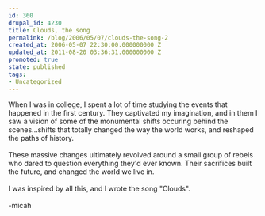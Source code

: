 ```yaml
---
id: 360
drupal_id: 4230
title: Clouds, the song
permalink: /blog/2006/05/07/clouds-the-song-2
created_at: 2006-05-07 22:30:00.000000000 Z
updated_at: 2011-08-20 03:36:31.000000000 Z
promoted: true
state: published
tags:
- Uncategorized
---
```

When I was in college, I spent a lot of time studying the events that happened in the first century. They captivated my imagination, and in them I saw a vision of some of the monumental shifts occuring behind the scenes...shifts that totally changed the way the world works, and reshaped the paths of history.<br /><br />These massive changes ultimately revolved around a small group of rebels who dared to question everything they'd ever known. Their sacrifices built the future, and changed the world we live in.<br /><br />I was inspired by all this, and I wrote the song "Clouds".<br /><br />-micah
